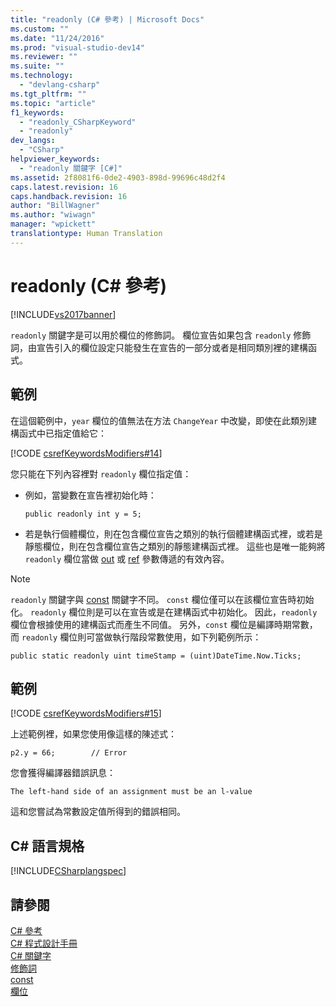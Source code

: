 ```yaml
---
title: "readonly (C# 參考) | Microsoft Docs"
ms.custom: ""
ms.date: "11/24/2016"
ms.prod: "visual-studio-dev14"
ms.reviewer: ""
ms.suite: ""
ms.technology: 
  - "devlang-csharp"
ms.tgt_pltfrm: ""
ms.topic: "article"
f1_keywords: 
  - "readonly_CSharpKeyword"
  - "readonly"
dev_langs: 
  - "CSharp"
helpviewer_keywords: 
  - "readonly 關鍵字 [C#]"
ms.assetid: 2f8081f6-0de2-4903-898d-99696c48d2f4
caps.latest.revision: 16
caps.handback.revision: 16
author: "BillWagner"
ms.author: "wiwagn"
manager: "wpickett"
translationtype: Human Translation
---
```

# readonly (C# 參考)
[!INCLUDE[vs2017banner](../../../csharp/includes/vs2017banner.md)]

`readonly` 關鍵字是可以用於欄位的修飾詞。  欄位宣告如果包含 `readonly` 修飾詞，由宣告引入的欄位設定只能發生在宣告的一部分或者是相同類別裡的建構函式。  
  
## 範例  
 在這個範例中，`year` 欄位的值無法在方法 `ChangeYear` 中改變，即使在此類別建構函式中已指定值給它：  
  
 [!CODE [csrefKeywordsModifiers#14](../CodeSnippet/VS_Snippets_VBCSharp/csrefKeywordsModifiers#14)]  
  
 您只能在下列內容裡對 `readonly` 欄位指定值：  
  
-   例如，當變數在宣告裡初始化時：  
  
    ```  
    public readonly int y = 5;  
    ```  
  
-   若是執行個體欄位，則在包含欄位宣告之類別的執行個體建構函式裡，或若是靜態欄位，則在包含欄位宣告之類別的靜態建構函式裡。  這些也是唯一能夠將 `readonly` 欄位當做 [out](../../../csharp/language-reference/keywords/out.md) 或 [ref](../../../csharp/language-reference/keywords/ref.md) 參數傳遞的有效內容。  
  
> [!NOTE]
>  `readonly` 關鍵字與 [const](../../../csharp/language-reference/keywords/const.md) 關鍵字不同。  `const` 欄位僅可以在該欄位宣告時初始化。  `readonly` 欄位則是可以在宣告或是在建構函式中初始化。  因此，`readonly` 欄位會根據使用的建構函式而產生不同值。  另外，`const` 欄位是編譯時期常數，而 `readonly` 欄位則可當做執行階段常數使用，如下列範例所示：  
  
```  
public static readonly uint timeStamp = (uint)DateTime.Now.Ticks;  
```  
  
## 範例  
 [!CODE [csrefKeywordsModifiers#15](../CodeSnippet/VS_Snippets_VBCSharp/csrefKeywordsModifiers#15)]  
  
 上述範例裡，如果您使用像這樣的陳述式：  
  
 `p2.y = 66;        // Error`  
  
 您會獲得編譯器錯誤訊息：  
  
 `The left-hand side of an assignment must be an l-value`  
  
 這和您嘗試為常數設定值所得到的錯誤相同。  
  
## C\# 語言規格  
 [!INCLUDE[CSharplangspec](../../../csharp/language-reference/keywords/includes/csharplangspec_md.md)]  
  
## 請參閱  
 [C\# 參考](../../../csharp/language-reference/index.md)   
 [C\# 程式設計手冊](../../../csharp/programming-guide/index.md)   
 [C\# 關鍵字](../../../csharp/language-reference/keywords/index.md)   
 [修飾詞](../../../csharp/language-reference/keywords/modifiers.md)   
 [const](../../../csharp/language-reference/keywords/const.md)   
 [欄位](../../../csharp/programming-guide/classes-and-structs/fields.md)